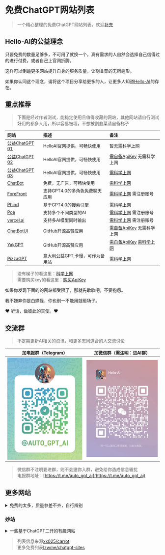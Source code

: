 # 免费ChatGPT网站列表

> 一个精心整理的免费ChatGPT网站列表，欢迎[补充](https://github.com/xxxily/hello-ai/issues)

## Hello-AI的公益理念

只要免费的数量足够多，不可用了就换一个，真有需求的人自然会选择自己信得过的进行付费，或者自己上官网折腾。  

这样可以倒逼更多网站提升自身的服务质量，让割韭菜的无所遁形。  

如果你认同这个理念，请将这个项目分享给更多的人，让更多人知道[Hello-AI](https://github.com/xxxily/hello-ai)的存在。  

## 重点推荐

> 下面是经过作者测试，能稳定使用且值得收藏的网站，其他网站请自行测试  
> 好用的都多人用，所以容易被墙，不想被割韭菜请自备梯子  

| 网站 | 描述 | 备注 |
| :---- | :---- | :---- |
| [公益ChatGPT 01](https://gpt.anzz.top/) | HelloAI官网提供，可畅快使用 | 暂无需科学上网 |
| [公益ChatGPT 02](https://chat.in.anzz.top/) | HelloAI官网提供，可畅快使用 | [需自备ApiKey](./buy.md) 无需科学上网 |
| [公益ChatGPT 03](https://free.anzz.top/) | HelloAI官网提供，可畅快使用 | [需科学上网](./airport.md) |
| [ChatBot](https://chatbot.theb.ai/) | 免费，无广告，可畅快使用 | [需科学上网](./airport.md) |
| [ForeFront](https://chat.forefront.ai/) | 支持GPT4.0的多角色免费聊天应用 | [需科学上网](./airport.md) 需注册账号 |
| [Phind](https://www.phind.com/) | 基于GPT4.0的搜索引擎 | [需科学上网](./airport.md) |
| [Poe](https://poe.com/) | 支持多个不同类型的AI | [需科学上网](./airport.md) 需注册账号 |
| [vercel.ai](https://play.vercel.ai/) | 支持多AI模型同时输出 | [需科学上网](./airport.md) 需注册账号 |
| [ChatBotUI](https://www.chatbotui.com/zh) | GitHub开源高赞应用 | [需自备ApiKey](./buy.md) 无需科学上网 |
| [YakGPT](https://yakgpt.vercel.app/) | GitHub开源高赞应用 | [需自备ApiKey](./buy.md) [需科学上网](./airport.md) |
| [PizzaGPT](https://www.pizzagpt.it/) | 意大利公益GPT,卡慢，可作为备用站 | [需科学上网](./airport.md) |

> 没有梯子的看这里：[科学上网](./airport.md)  
> 需要购买key的看这里：[购买ApiKey](./buy.md)  

如果你发现下面的的网站都受限了，那就先歇歇吧，不要抱怨。  

我不嫌弃你是白嫖怪，你也别一不能用就砸场子。  

❤️ 听话，做彼此的天使。❤️

## 交流群

> 不定期更新AI相关的资讯，和更多志同道合的人交流讨论  

| 加电报群（Telegram） | 加微信群（需注明：进AI群） |
| :----: | :----: |
| <img src="/assets/img/tg_qun.jpg" width="280"/> | <img src="/assets/img/WeChat2.png" width=280 /> |

> 微信群不注明要进群，则不会邀你入群，避免给你造成信息骚扰  
> 电报群地址：[https://t.me/auto_gpt_ai](https://t.me/auto_gpt_ai)  

## 更多网站

<details>
  <summary>免费的太多，质量参差不齐，自行辨别</summary>
---

- ⭐:使用稳定，不受限，推荐

- 🔑:需要进行**登录**或需要**密码**
  <br/>
- ⛔:有限地使用**次数**或**字数**，需提供key或进行充值进行服务升级
  <br/>
- 🛫: 可能需要国际网络进行访问

### 站点列表

[//]: # (下面是正常的站点)

1. [⭐⭐] <https://gpt.anzz.top/>

2. [⭐⭐🛫] <https://free.anzz.top/>

3. [⭐⭐🛫] <https://chatbot.theb.ai/>

4. [⭐⭐🛫] <https://www.phind.com/>

5. [🔑⭐🛫] <https://poe.com/>

6. [⭐⭐] <https://aichatos.com/>

7. [⭐⭐] <http://ai.usesless.com/>

8. [⭐⭐] <https://chat.aidutu.cn/>

9. [⭐⭐] <https://chat10.xeasy.me>

10. [⭐⭐] <https://chat.wobcw.com/>

11. [⭐⭐] <https://aka.mydog.buzz>

12. [⭐⭐] <https://greengpt.app/>

13. [⭐⭐] <https://ai.ov.cm/>

14. [⭐⭐] <https://chat.extkj.cn/>

15. [⭐⭐] <https://chatgpt35.theinspiredgroup.com>

16. [⭐⭐🛫] <https://freegpt.one/>

17. [⭐⭐] <https://hzdjs.cn/chatgpt/chat>

18. [⭐⭐] <https://chat.bnu120.space/>

19. [⭐⭐🛫] <https://ai.ls/>

20. [⭐⭐🛫] <https://desk.im/>

21. <https://cool-js.com/ai/chat/index.html>

22. <https://chat.tig.im/>

23. [🛫] <https://ai.ci>

24. [🛫] <https://www.ftcl.store/>

25. [🛫] <https://openprompt.co/ChatGPT>

26. [🛫] <https://beta.character.ai/>

27. <https://chat1.wuguokai.top/s/chatgpt>

28. <https://chat.wuguokai.cn/s/chatgpt>

29. [🛫] <https://gpt.getshare.net/>

30. [🛫] <https://xc.com/>

31. [🛫] <https://94gpt.com/>

32. [🛫] <https://www.teach-anything.com/>

33. [可尝试GPT4] <http://www.tdchat.vip/>

34. <http://175.178.88.119/>

35. [🛫] <http://ai.jjzn.top/>

36. <http://chat.forwardminded.xyz/#/>

37. [🔑🛫] <https://gpt.clashus.com/>

38. [⛔🛫] <https://chatmindai.com/>

39. [🔑🛫] <https://gpt.intercat.cn/>

40. [⛔] <https://chat.sunls.me/>

41. [⛔🛫] <http://newb.site/chatgpt>

42. [🔑] <https://chat.paoying.net/>

43. [⛔🛫] <https://ai.yiios.com/>

44. [⛔🛫] <https://chatcat.pages.dev/>

45. [⛔🛫] <https://chat.topsearcher.top/>

46. [⛔🛫] <https://trychatgp.com/>

47. [🔑] <https://chat.opengpt88.com/>

48. [🔑🛫] <https://gpt.chatxyz.online/>

49. [🔑] <https://www.bz1y.cn/>

50. [⛔] <https://www.chat2ai.cn/>

51. [⛔🛫] <http://x-code.fun/>

52. [⛔🛫] <https://freechatgpt.chat/>

53. [⛔🛫] <https://chat.51buygpt.com/>

54. [⛔🛫] <https://ai117.com/>

55. [⛔🛫] <http://gitopenchina.gitee.io/freechatgpt>

56. [⛔] <https://litechat.22733.site/>

57. [⛔] <https://aigcfun.com/>

58. [🔑] <https://wen.geekr.dev>

59. [⛔🛫] <https://chat35.com/>

60. [🔑🛫] <https://www.ohmygpt.com/>

61. [⛔🛫] <https://tryai.top/freechat>

62. [🔑] <https://chat.wxredcover.cn/>

63. [⛔] <https://chat.zecoba.cn/>

64. [⛔] <https://chat.extnav.com/>

65. [⛔🛫] <http://gitopenchina.gitee.io/gpt>

66. [⛔] <https://chat.forchange.cn/>

67. [⛔🛫] <https://chatforai.com/>

68. [⛔🛫] <https://ai.okmiku.com/chat/>

69. [🔑] <https://chat.eaten.fun/>

70. [🔑] <https://chat.alpaca-bi.com/>

71. [🔑🛫] <https://www.typingmind.com/>

72. [🔑] <https://codenews.cc/chatgpt>

73. [🔑] <https://builtbyjesse.com/lab>

</details>

### 妙站

<details>
  <summary>一些基于ChatGPT二开的有趣网站</summary>

> 下面这些站点也很有趣

1. [🔑 蜻蜓问答] <https://chat.qingting.work>

2. [周报通🛫] <https://zhoubaotong.com/zh>

3. [Chat技术问答] <https://www.abab123.tk/>

4. [Chat客户端] <https://chatplus.buzz/>

5. [海豚问答] <http://zhimachat.com/>

6. [编程🛫] <https://www.aicodehelper.com/>

7. [AI帮个忙] <https://ai-toolbox.codefuture.top/>

8. [虚拟女友🛫] <https://chilloutai.com/>

9. [文字游戏] <https://harry-potter.openai-lab.com>

10. [单词故事🛫] <https://wordstory.streamlit.app/>

11. [AI 如来(佛)🛫] <https://hotoke.ai/>

12. [🔑 技术文档助手🛫] <https://docsgpt.arc53.com/>

13. [AI 表格助手] <https://chatexcel.com/>

14. [🔑 AI文秘助手] <https://typeset.io/>

15. [⛔ AI B站总结] <https://b.jimmylv.cn/>

16. [BaiDu 文心一言] <https://yiyan.baidu.com/welcome>

17. [AI机器人🛫] <https://vrtalk.io/>

18. [ClueAI] <https://www.cluebenchmarks.com/clueai.html>

19. [ChatGPT 应用] <https://open-gpt.app/>

20. [Chat Docs] <https://chatdoc.com/>

21. [AI Colors🛫] <https://aicolors.co/>

22. [AI 工具箱] <https://ai.free-tools.cn/>

23. [AI快速生成SQL] <https://www.sqlkiller.com/>

24. [AI代码生成] <https://www.cursor.so/>

25. [DeepL写作] <https://www.deepl.com/zh/write>

26. [智能写作] <https://heyfriday.cn/>

27. [提示词优化] <https://promptperfect.jinaai.cn/>

28. [AI正则表达式] <https://regex.ai/>

29. [GitHubCopilot] <https://github.com/features/copilot/>

30. [aiXcoder] <https://www.aixcoder.com/>

31. [CodeGeeX] <http://models.aminer.cn/>

32. [密塔写作猫] <https://xiezuocat.com/>

33. [AI文章生成器] <http://wenzhang.zhuluan.com/>

</details>


> 列表信息来源[xx025/carrot](https://github.com/xx025/carrot)  
> 更多免费列表[lzwme/chatgpt-sites](https://github.com/lzwme/chatgpt-sites)  